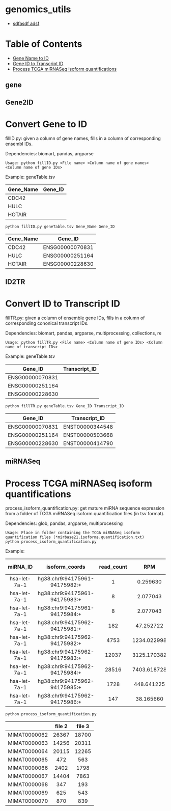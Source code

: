 # genomics_utils

- [sdfasdf  adsf](#gene)

# Table of Contents
- [Gene Name to ID](#gene)
- [Gene ID to Transcript ID](#ID2TR)
- [Process TCGA miRNASeq isoform quantifications](#miRNASeq)

## gene

## Gene2ID
# Convert Gene to ID

fillID.py: given a column of gene names, fills in a column of corresponding ensembl IDs.

Dependencies: biomart, pandas, argparse
```
Usage: python fillID.py <File name> <Column name of gene names> <Column name of gene IDs>
```
Example: geneTable.tsv

| Gene_Name     | Gene_ID        |
| ------------- |:-------------:|
| CDC42      |  |
| HULC     |      |
| HOTAIR |      |

```
python fillID.py geneTable.tsv Gene_Name Gene_ID
```

| Gene_Name     | Gene_ID      |
| ------------- |:-------------:|
| CDC42      | ENSG00000070831 |
| HULC       |  ENSG00000251164  |
| HOTAIR     |  ENSG00000228630    |

## ID2TR
# Convert ID to Transcript ID

fillTR.py: given a column of ensemble gene IDs, fills in a column of corresponding cononical transcript IDs.

Dependencies: biomart, pandas, argparse, multiprocessing, collections, re
```
Usage: python fillTR.py <File name> <Column name of gene IDs> <Column name of transcript IDs>
```
Example: geneTable.tsv

| Gene_ID     | Transcript_ID   |
| ------------- |:-------------:|
| ENSG00000070831      |  |
| ENSG00000251164     |      |
| ENSG00000228630 |      |
```
python fillTR.py geneTable.tsv Gene_ID Transcript_ID
```

| Gene_ID     | Transcript_ID      |
| :-------------: |:-------------:|
| ENSG00000070831      | ENST00000344548 |
| ENSG00000251164       |  ENST00000503668  |
| ENSG00000228630     |  ENST00000414790    |


## miRNASeq

# Process TCGA miRNASeq isoform quantifications

process_isoform_quantification.py: get mature miRNA sequence expression from a folder of TCGA miRNASeq isoform quantification files (in tsv format).

Dependencies: glob, pandas, argparse, multiprocessing
```
Usage: Place in folder containing the TCGA miRNASeq isoform quantification files (*mirbase21.isoforms.quantification.txt)
python process_isoform_quantification.py
```
Example:

|miRNA_ID|isoform_coords|read_count|RPM|cross-mapped|miRNA_region|
| :-------: |:--------:|:---------:|:--------:|:---------:|:--------:|
|hsa-let-7a-1|hg38:chr9:94175961-94175982:+|1|0.259630|N|mature,MIMAT0000062|
|hsa-let-7a-1|hg38:chr9:94175961-94175983:+|8|2.077043|N|mature,MIMAT0000062|
|hsa-let-7a-1|hg38:chr9:94175961-94175984:+|8|2.077043|N|mature,MIMAT0000062|
|hsa-let-7a-1|hg38:chr9:94175962-94175981:+|182|47.252722|N|mature,MIMAT0000062|
|hsa-let-7a-1|hg38:chr9:94175962-94175982:+|4753|1234.022998|N|mature,MIMAT0000062|
|hsa-let-7a-1|hg38:chr9:94175962-94175983:+|12037|3125.170382|N|mature,MIMAT0000062|
|hsa-let-7a-1|hg38:chr9:94175962-94175984:+|28516|7403.618728|N|mature,MIMAT0000062|
|hsa-let-7a-1|hg38:chr9:94175962-94175985:+|1728|448.641225|N|mature,MIMAT0000062|
|hsa-let-7a-1|hg38:chr9:94175962-94175986:+|147|38.165660|N|mature,MIMAT0000062|
```
python process_isoform_quantification.py
```
||file 2|file 3|
| :-------: |:--------:|:---------:|
|MIMAT0000062|26367|18700|20404|
|MIMAT0000063|14256|20311|8296|
|MIMAT0000064|20115|12265|9691|
|MIMAT0000065|472|563|519|
|MIMAT0000066|2402|1798|2309|
|MIMAT0000067|14404|7863|11078|
|MIMAT0000068|347|193|213|
|MIMAT0000069|625|543|713|
|MIMAT0000070|870|839|1354|

